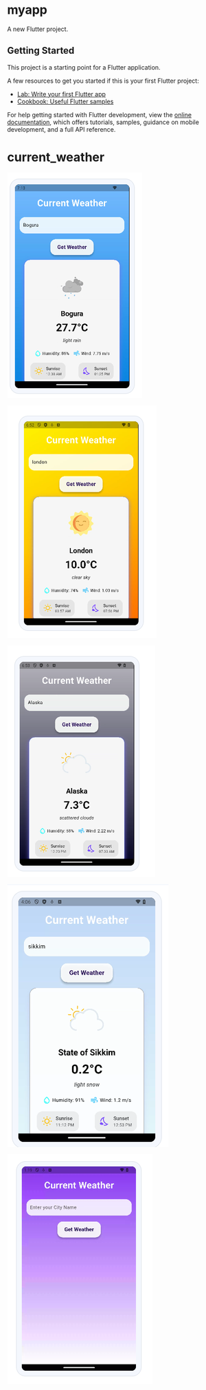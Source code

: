 # myapp

A new Flutter project.

## Getting Started

This project is a starting point for a Flutter application.

A few resources to get you started if this is your first Flutter project:

- [Lab: Write your first Flutter app](https://docs.flutter.dev/get-started/codelab)
- [Cookbook: Useful Flutter samples](https://docs.flutter.dev/cookbook)

For help getting started with Flutter development, view the
[online documentation](https://docs.flutter.dev/), which offers tutorials,
samples, guidance on mobile development, and a full API reference.
# current_weather
![Rainy](https://raw.githubusercontent.com/pubsaasha/Weather/6e8f813c08d0035c05e05193fbd9837da4dd5807/Rainy.PNG)

![Sunny](https://raw.githubusercontent.com/pubsaasha/Weather/6e8f813c08d0035c05e05193fbd9837da4dd5807/Sunny.PNG)

![Cloudy](https://raw.githubusercontent.com/pubsaasha/Weather/6e8f813c08d0035c05e05193fbd9837da4dd5807/Cloudy.PNG)

![Snow](https://raw.githubusercontent.com/pubsaasha/Weather/00d7951187139b85d645ccb1ff811cff864196b1/snow.PNG)

![Display](https://raw.githubusercontent.com/pubsaasha/Weather/6e8f813c08d0035c05e05193fbd9837da4dd5807/display.PNG)
